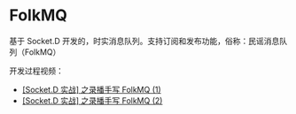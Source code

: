 # FolkMQ

基于 Socket.D 开发的，时实消息队列。支持订阅和发布功能，俗称：民谣消息队列（FolkMQ）

开发过程视频：

* [[Socket.D 实战] 之录播手写 FolkMQ (1)](https://www.bilibili.com/video/BV1dj411j7PQ/)
* [[Socket.D 实战] 之录播手写 FolkMQ (2)](https://www.bilibili.com/video/BV1EC4y177sb/)
